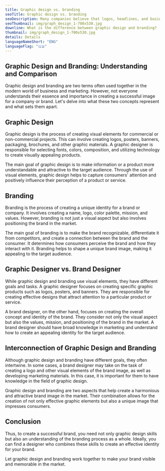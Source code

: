 ```yaml
---
title: Graphic design vs. branding
seoTitle: Graphic design vs. branding
seoDescription: Many companies believe that logos, headlines, and business cards are what create a brand. They are mistaken.
seoThumbnail: img/graph_design_1-700x530.jpg
downline: What is the difference between graphic design and branding?
thumbnail: img/graph_design_1-700x530.jpg
details: Details
languageNameShort: "ENG"
languageFlag: "🇬🇧"
---
```

<!--StartFragment-->

## Graphic Design and Branding: Understanding and Comparison

Graphic design and branding are two terms often used together in the modern world of business and marketing. However, not everyone understands their essence and importance in creating a successful image for a company or brand. Let's delve into what these two concepts represent and what sets them apart.

## Graphic Design

Graphic design is the process of creating visual elements for commercial or non-commercial projects. This can involve creating logos, posters, banners, packaging, brochures, and other graphic materials. A graphic designer is responsible for selecting fonts, colors, composition, and utilizing technology to create visually appealing products.

The main goal of graphic design is to make information or a product more understandable and attractive to the target audience. Through the use of visual elements, graphic design helps to capture consumers' attention and positively influence their perception of a product or service.

## Branding

Branding is the process of creating a unique identity for a brand or company. It involves creating a name, logo, color palette, mission, and values. However, branding is not just a visual aspect but also involves positioning the brand in the market.

The main goal of branding is to make the brand recognizable, differentiate it from competitors, and create a connection between the brand and the consumer. It determines how consumers perceive the brand and how they interact with it. Branding helps to shape a unique brand image, making it appealing to the target audience.

## Graphic Designer vs. Brand Designer

While graphic design and branding use visual elements, they have different goals and tasks. A graphic designer focuses on creating specific graphic products such as logos, posters, and banners. They are responsible for creating effective designs that attract attention to a particular product or service.

A brand designer, on the other hand, focuses on creating the overall concept and identity of the brand. They consider not only the visual aspect but also the values, mission, and positioning of the brand in the market. A brand designer should have broad knowledge in marketing and understand how to create an appealing identity for the target audience.

## Interconnection of Graphic Design and Branding

Although graphic design and branding have different goals, they often intertwine. In some cases, a brand designer may take on the task of creating a logo and other visual elements of the brand image, as well as developing marketing materials. In this case, it is important for them to have knowledge in the field of graphic design.

Graphic design and branding are two aspects that help create a harmonious and attractive brand image in the market. Their combination allows for the creation of not only effective graphic elements but also a unique image that impresses consumers.

## Conclusion

Thus, to create a successful brand, you need not only graphic design skills but also an understanding of the branding process as a whole. Ideally, you can find a designer who combines these skills to create an effective identity for your brand.

Let graphic design and branding work together to make your brand visible and memorable in the market.

<!--EndFragment-->